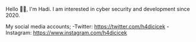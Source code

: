 Hello ✋🏻, I'm Hadi.
I am interested in cyber security and development since 2020. 

My social media accounts;
  -Twitter: https://twitter.com/h4dicicek
  -Instagram: https://www.instagram.com/h4dicicek
